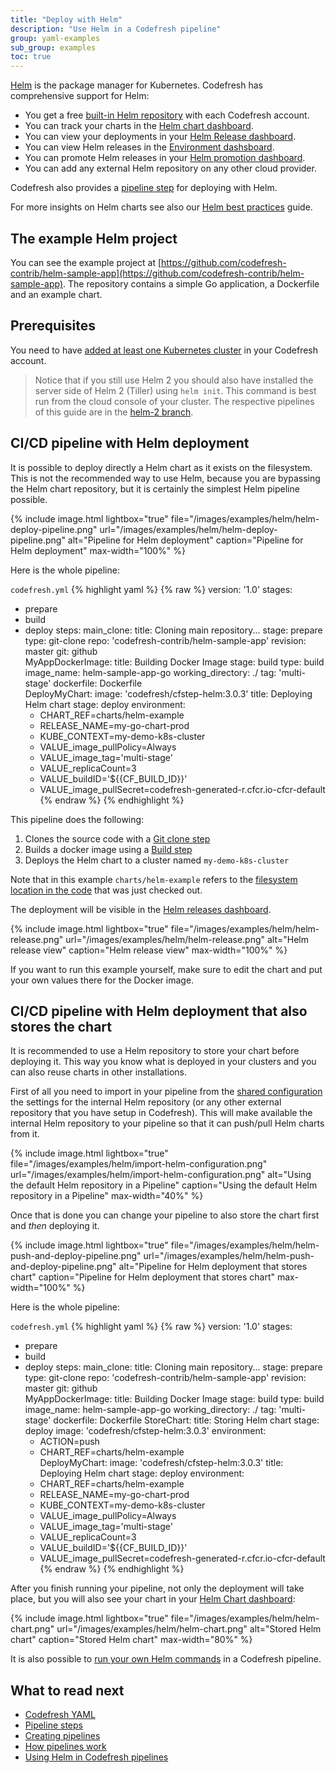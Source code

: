 ```yaml
---
title: "Deploy with Helm"
description: "Use Helm in a Codefresh pipeline"
group: yaml-examples
sub_group: examples
toc: true
---
```


[Helm](https://helm.sh/) is the package manager for Kubernetes. Codefresh has comprehensive support for Helm:

* You get a free [built-in Helm repository]({{site.baseurl}}/docs/new-helm/managed-helm-repository/) with each Codefresh account.
* You can track your charts in the [Helm chart dashboard]({{site.baseurl}}/docs/new-helm/add-helm-repository/).
* You can view your deployments in your [Helm Release dashboard]({{site.baseurl}}/docs/new-helm/helm-releases-management/).
* You can view Helm releases in the [Environment dashsboard]({{site.baseurl}}/docs/deploy-to-kubernetes/environment-dashboard/).
* You can promote Helm releases in your [Helm promotion dashboard]({{site.baseurl}}/docs/new-helm/helm-environment-promotion/).
* You can add any external Helm repository on any other cloud provider.

Codefresh also provides a [pipeline step]({{site.baseurl}}/docs/new-helm/using-helm-in-codefresh-pipeline/) for deploying with Helm.

For more insights on Helm charts see also our [Helm best practices]({{site.baseurl}}/docs/new-helm/helm-best-practices/) guide.
 

## The example Helm project

You can see the example project at [https://github.com/codefresh-contrib/helm-sample-app](https://github.com/codefresh-contrib/helm-sample-app). The repository contains a simple Go application, a Dockerfile and an example chart.


## Prerequisites

You need to have [added at least one Kubernetes cluster]({{site.baseurl}}/docs/deploy-to-kubernetes/add-kubernetes-cluster/) in your Codefresh account. 

>Notice that if you still use Helm 2 you should also have installed the server side of Helm 2 (Tiller) using `helm init`. This command is best run from the cloud console of your cluster. The respective pipelines of this guide are in the [helm-2 branch](https://github.com/codefresh-contrib/helm-sample-app/tree/helm-2).



## CI/CD pipeline with Helm deployment

It is possible to deploy directly a Helm chart as it exists on the filesystem. This is not the recommended way to use Helm, because you are bypassing the Helm chart repository, but it is certainly the simplest Helm pipeline possible.

{% include image.html 
lightbox="true" 
file="/images/examples/helm/helm-deploy-pipeline.png" 
url="/images/examples/helm/helm-deploy-pipeline.png" 
alt="Pipeline for Helm deployment"
caption="Pipeline for Helm deployment"
max-width="100%" 
%}

Here is the whole pipeline:

 `codefresh.yml`
{% highlight yaml %}
{% raw %}
version: '1.0'
stages:
  - prepare   
  - build
  - deploy
steps:
  main_clone:
    title: Cloning main repository...
    stage: prepare
    type: git-clone
    repo: 'codefresh-contrib/helm-sample-app'
    revision: master
    git: github    
  MyAppDockerImage:
    title: Building Docker Image
    stage: build
    type: build
    image_name: helm-sample-app-go
    working_directory: ./
    tag: 'multi-stage'
    dockerfile: Dockerfile  
  DeployMyChart:
    image: 'codefresh/cfstep-helm:3.0.3'
    title: Deploying Helm chart
    stage: deploy
    environment:
      - CHART_REF=charts/helm-example
      - RELEASE_NAME=my-go-chart-prod
      - KUBE_CONTEXT=my-demo-k8s-cluster
      - VALUE_image_pullPolicy=Always
      - VALUE_image_tag='multi-stage'
      - VALUE_replicaCount=3
      - VALUE_buildID='${{CF_BUILD_ID}}'
      - VALUE_image_pullSecret=codefresh-generated-r.cfcr.io-cfcr-default
{% endraw %}
{% endhighlight %}

This pipeline does the following:

1. Clones the source code with a [Git clone step]({{site.baseurl}}/docs/codefresh-yaml/steps/git-clone/)
1. Builds a docker image using a [Build step]({{site.baseurl}}/docs/codefresh-yaml/steps/build/)
1. Deploys the Helm chart to a cluster named `my-demo-k8s-cluster`

Note that in this example `charts/helm-example` refers to the [filesystem location in the code](https://github.com/codefresh-contrib/helm-sample-app/tree/master/charts/helm-example) that was just checked out.

The deployment will be visible in the [Helm releases dashboard]({{site.baseurl}}/docs/new-helm/helm-releases-management/).

{% include image.html 
lightbox="true" 
file="/images/examples/helm/helm-release.png" 
url="/images/examples/helm/helm-release.png" 
alt="Helm release view"
caption="Helm release view"
max-width="100%" 
%}

If you want to run this example yourself, make sure to edit the chart and put your own values there for the Docker image.

## CI/CD pipeline with Helm deployment that also stores the chart

It is recommended to use a Helm repository to store your chart before deploying it. This way you know what is deployed in your clusters
and you can also reuse charts in other installations.

First of all you need to import in your pipeline from the [shared configuration]({{site.baseurl}}/docs/configure-ci-cd-pipeline/shared-configuration/) the settings for the internal Helm repository (or any other external repository that you have setup in Codefresh).
This will make available the internal Helm repository to your pipeline so that it can push/pull Helm charts from it.

{% include image.html 
lightbox="true" 
file="/images/examples/helm/import-helm-configuration.png" 
url="/images/examples/helm/import-helm-configuration.png" 
alt="Using the default Helm repository in a Pipeline"
caption="Using the default Helm repository in a Pipeline"
max-width="40%" 
%}

Once that is done you can change your pipeline to also store the chart first and *then* deploying it.


{% include image.html 
lightbox="true" 
file="/images/examples/helm/helm-push-and-deploy-pipeline.png" 
url="/images/examples/helm/helm-push-and-deploy-pipeline.png" 
alt="Pipeline for Helm deployment that stores chart"
caption="Pipeline for Helm deployment that stores chart"
max-width="100%" 
%}

Here is the whole pipeline:

 `codefresh.yml`
{% highlight yaml %}
{% raw %}
version: '1.0'
stages:
  - prepare   
  - build
  - deploy
steps:
  main_clone:
    title: Cloning main repository...
    stage: prepare
    type: git-clone
    repo: 'codefresh-contrib/helm-sample-app'
    revision: master
    git: github    
  MyAppDockerImage:
    title: Building Docker Image
    stage: build
    type: build
    image_name: helm-sample-app-go
    working_directory: ./
    tag: 'multi-stage'
    dockerfile: Dockerfile
  StoreChart:
    title: Storing Helm chart
    stage: deploy
    image: 'codefresh/cfstep-helm:3.0.3'
    environment:
      - ACTION=push
      - CHART_REF=charts/helm-example    
  DeployMyChart:
    image: 'codefresh/cfstep-helm:3.0.3'
    title: Deploying Helm chart
    stage: deploy
    environment:
      - CHART_REF=charts/helm-example
      - RELEASE_NAME=my-go-chart-prod
      - KUBE_CONTEXT=my-demo-k8s-cluster
      - VALUE_image_pullPolicy=Always
      - VALUE_image_tag='multi-stage'
      - VALUE_replicaCount=3
      - VALUE_buildID='${{CF_BUILD_ID}}'
      - VALUE_image_pullSecret=codefresh-generated-r.cfcr.io-cfcr-default
{% endraw %}
{% endhighlight %}


After you finish running your pipeline, not only the deployment will take place, but you will also see your chart in your [Helm Chart dashboard]({{site.baseurl}}/docs/new-helm/add-helm-repository/):

{% include image.html 
lightbox="true" 
file="/images/examples/helm/helm-chart.png" 
url="/images/examples/helm/helm-chart.png" 
alt="Stored Helm chart"
caption="Stored Helm chart"
max-width="80%" 
%}

It is also possible to [run your own Helm commands]({{site.baseurl}}/docs/new-helm/using-helm-in-codefresh-pipeline/#example-custom-helm-commands) in a Codefresh pipeline.


## What to read next

* [Codefresh YAML]({{site.baseurl}}/docs/codefresh-yaml/what-is-the-codefresh-yaml/)
* [Pipeline steps]({{site.baseurl}}/docs/codefresh-yaml/steps/)
* [Creating pipelines]({{site.baseurl}}/docs/configure-ci-cd-pipeline/pipelines/)
* [How pipelines work]({{site.baseurl}}/docs/configure-ci-cd-pipeline/introduction-to-codefresh-pipelines/)
* [Using Helm in Codefresh pipelines]({{site.baseurl}}/docs/new-helm/using-helm-in-codefresh-pipeline/)
